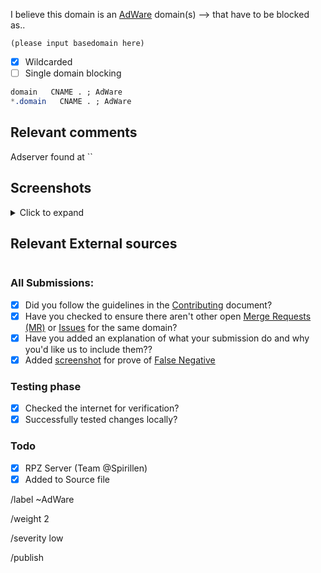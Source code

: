 I believe this domain is an [AdWare](https://mypdns.org/MypDNS/support/-/wikis/Categories/Adware) domain(s) --> that have to be blocked as..

```
(please input basedomain here)
```

- [X] Wildcarded
- [ ] Single domain blocking

```css
domain   CNAME . ; AdWare
*.domain   CNAME . ; AdWare
```

## Relevant comments
Adserver found at ``

## Screenshots
<details><summary>Click to expand</summary>

![Screeshot]()

</details>

## Relevant External sources
```

```

### All Submissions:
- [X] Did you follow the guidelines in the [Contributing](CONTRIBUTING.md)
	  document?
- [X] Have you checked to ensure there aren't other open
      [Merge Requests (MR)](../merge_requests) or [Issues](../../issues) for the
      same domain?
- [X] Have you added an explanation of what your submission do and why you'd
	  like us to include them??
- [X] Added [screenshot](https://mypdns.org/MypDNS/support/-/wikis/Screenshot)
	  for prove of [False Negative](https://mypdns.org/MypDNS/support/-/wikis/False-Negative)

### Testing phase
- [X] Checked the internet for verification?
- [X] Successfully tested changes locally?

### Todo
- [X] RPZ Server (Team @Spirillen)
- [X] Added to Source file

/label ~AdWare

/weight 2

/severity low

/publish
